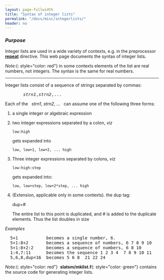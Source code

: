 ```yaml
---
layout: page-fullwidth
title: "Syntax of integer lists" 
permalink: "/docs/misc/integerlists/"
header: no
---
```


### _Purpose_

Integer lists are used in a wide variety of contexts, e.g. in the preprocessor
[**repeat**](/docs/input/preprocessor/#looping-constructs) directive.
This web page documents the syntax of integer lists.

_Note:_{: style="color: red"} in some contexts elements of the list are real
numbers, not integers.  The syntax is the same for real numbers.

_____________________________________________________________

Integer lists consist of a sequence of strings separated by commas:

<pre>
       <i>strn1</i>,<i>strn2</i>,...
</pre>

Each of the &nbsp; <i>strn1</i>, <i>strn2</i>, ... &nbsp; can assume one of the following three forms:


1.  a single integer or algebraic expression

2.  two integer expressions separated by a colon, _viz_

        low:high

    gets expanded into

        low, low+1, low+2, ... high

3.  Three integer expressions separated by colons, _viz_

        low:high:step

    gets expanded into:

        low, low+step, low+2*step, ... high

4.  (Extension, applicable only in some contexts).  the dup tag:

       dup=#

    The entire list to this point is duplicated, and # is added to the duplicate elements.
    Thus the list doubles in size

_Examples_
<pre>
  5+1         	becomes a single number, 6.
  5+1:8+2     	becomes a sequence of numbers, 6 7 8 9 10
  5+1:8+2:2   	becomes a sequence of numbers, 6 8 10
  1:4,7:11    	becomes the sequence 1 2 3 4  7 8 9 10 11
  5,6,8,dup=16  becomes 5 6 8  21 22 24 
</pre>

_Note:_{: style="color: red"}&nbsp; **slatsm/mkilst.f**{: style="color: green"}
contains the source code for generating integer lists.

